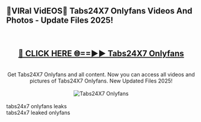 <h2>🔴VIRal VidEOS🔴 Tabs24X7 Onlyfans Videos And Photos - Update Files 2025!</h2>
<br>
<div align="center">
<h2><a href="https://virallinks.top/odZfE0" rel="nofollow">🔴 CLICK HERE 🌐==►► Tabs24X7 Onlyfans</a></h2>
<br>
Get Tabs24X7 Onlyfans and all content. Now you can access all videos and pictures of Tabs24X7 Onlyfans. New Updated Files 2025!
<br>
<br>
<a href="https://virallinks.top/odZfE0" rel="nofollow" data-target="animated-image.originalLink"><img src="https://i.imgur.com/dJHk4Zq.gif)" alt="Tabs24X7 Onlyfans" style="max-width: 100%; display: inline-block;" data-target="animated-image.originalImage"></a>
</div>
<br>
tabs24x7 onlyfans leaks<br>
tabs24x7 leaked onlyfans